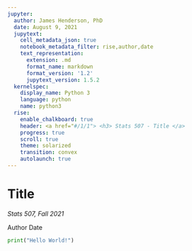 ```yaml
---
jupyter:
  author: James Henderson, PhD
  date: August 9, 2021
  jupytext:
    cell_metadata_json: true
    notebook_metadata_filter: rise,author,date
    text_representation:
      extension: .md
      format_name: markdown
      format_version: '1.2'
      jupytext_version: 1.5.2
  kernelspec:
    display_name: Python 3
    language: python
    name: python3
  rise:
    enable_chalkboard: true
    header: <a href="#/1/1"> <h3> Stats 507 - Title </a>
    progress: true
    scroll: true
    theme: solarized
    transition: convex
    autolaunch: true
---
```


<!-- #region {"slideshow": {"slide_type": "slide"}} -->
# Title
*Stats 507, Fall 2021*

Author
Date
<!-- #endregion -->

```python slideshow={"slide_type": "code"}
print("Hello World!")
```

